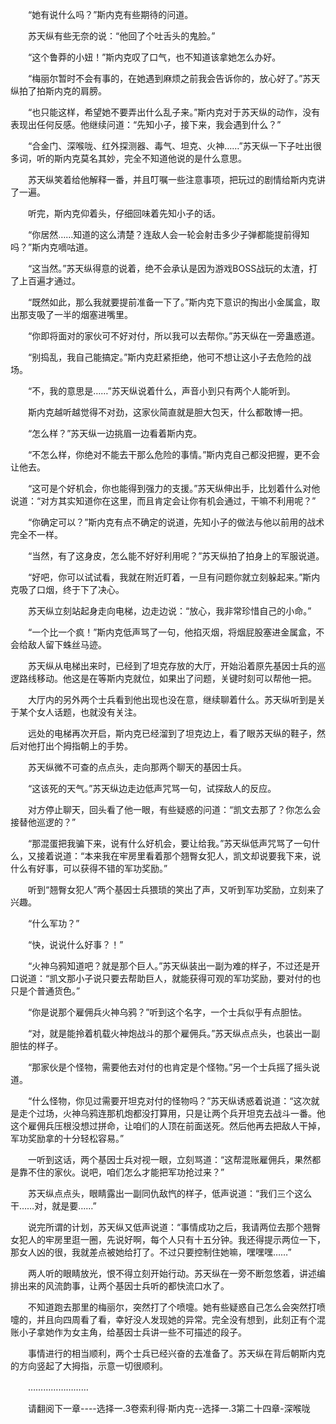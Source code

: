 <div class="read-content j_readContent" id="">
                <p>　　“她有说什么吗？”斯内克有些期待的问道。<p>　　苏天纵有些无奈的说：“他回了个吐舌头的鬼脸。”<p>　　“这个鲁莽的小妞！”斯内克叹了口气，也不知道该拿她怎么办好。<p>　　“梅丽尔暂时不会有事的，在她遇到麻烦之前我会告诉你的，放心好了。”苏天纵拍了拍斯内克的肩膀。<p>　　“也只能这样，希望她不要弄出什么乱子来。”斯内克对于苏天纵的动作，没有表现出任何反感。他继续问道：“先知小子，接下来，我会遇到什么？”<p>　　“合金门、深喉咙、红外探测器、毒气、坦克、火神……”苏天纵一下子吐出很多词，听的斯内克莫名其妙，完全不知道他说的是什么意思。<p>　　苏天纵笑着给他解释一番，并且叮嘱一些注意事项，把玩过的剧情给斯内克讲了一遍。<p>　　听完，斯内克仰着头，仔细回味着先知小子的话。<p>　　“你居然……知道的这么清楚？连敌人会一轮会射击多少子弹都能提前得知吗？”斯内克嘀咕道。<p>　　“这当然。”苏天纵得意的说着，绝不会承认是因为游戏BOSS战玩的太渣，打了上百遍才通过。<p>　　“既然如此，那么我就要提前准备一下了。”斯内克下意识的掏出小金属盒，取出那支吸了一半的烟塞进嘴里。<p>　　“你即将面对的家伙可不好对付，所以我可以去帮你。”苏天纵在一旁蛊惑道。<p>　　“别捣乱，我自己能搞定。”斯内克赶紧拒绝，他可不想让这小子去危险的战场。<p>　　“不，我的意思是……”苏天纵说着什么，声音小到只有两个人能听到。<p>　　斯内克越听越觉得不对劲，这家伙简直就是胆大包天，什么都敢博一把。<p>　　“怎么样？”苏天纵一边挑眉一边看着斯内克。<p>　　“不怎么样，你绝对不能去干那么危险的事情。”斯内克自己都没把握，更不会让他去。<p>　　“这可是个好机会，你也能得到强力的支援。”苏天纵伸出手，比划着什么对他说道：“对方其实知道你在这里，而且肯定会让你有机会通过，干嘛不利用呢？”<p>　　“你确定可以？”斯内克有点不确定的说道，先知小子的做法与他以前用的战术完全不一样。<p>　　“当然，有了这身皮，怎么能不好好利用呢？”苏天纵拍了拍身上的军服说道。<p>　　“好吧，你可以试试看，我就在附近盯着，一旦有问题你就立刻躲起来。”斯内克吸了口烟，终于下了决心。<p>　　苏天纵立刻站起身走向电梯，边走边说：“放心，我非常珍惜自己的小命。”<p>　　“一个比一个疯！”斯内克低声骂了一句，他掐灭烟，将烟屁股塞进金属盒，不会给敌人留下蛛丝马迹。<p>　　苏天纵从电梯出来时，已经到了坦克存放的大厅，开始沿着原先基因士兵的巡逻路线移动。他这是在等斯内克就位，如果出了问题，关键时刻可以帮他一把。<p>　　大厅内的另外两个士兵看到他出现也没在意，继续聊着什么。苏天纵听到是关于某个女人话题，也就没有关注。<p>　　远处的电梯再次开启，斯内克已经溜到了坦克边上，看了眼苏天纵的鞋子，然后对他打出个拇指朝上的手势。<p>　　苏天纵微不可查的点点头，走向那两个聊天的基因士兵。<p>　　“这该死的天气。”苏天纵边走边低声咒骂一句，试探敌人的反应。<p>　　对方停止聊天，回头看了他一眼，有些疑惑的问道：“凯文去那了？你怎么会接替他巡逻的？”<p>　　“那混蛋把我骗下来，说有什么好机会，要让给我。”苏天纵低声咒骂了一句什么，又接着说道：“本来我在牢房里看着那个翘臀女犯人，凯文却说要我下来，说什么有好事，可以获得不错的军功奖励。”<p>　　听到“翘臀女犯人”两个基因士兵猥琐的笑出了声，又听到军功奖励，立刻来了兴趣。<p>　　“什么军功？”<p>　　“快，说说什么好事？！”<p>　　“火神乌鸦知道吧？就是那个巨人。”苏天纵装出一副为难的样子，不过还是开口说道：“凯文那小子说只要去帮助巨人，就能获得可观的军功奖励，要对付的也只是个普通货色。”<p>　　“你是说那个雇佣兵火神乌鸦？”听到这个名字，一个士兵似乎有点胆怯。<p>　　“对，就是能拎着机载火神炮战斗的那个雇佣兵。”苏天纵点点头，也装出一副胆怯的样子。<p>　　“那家伙是个怪物，需要他去对付的也肯定是个怪物。”另一个士兵摇了摇头说道。<p>　　“什么怪物，你见过需要开坦克对付的怪物吗？”苏天纵诱惑着说道：“这次就是走个过场，火神乌鸦连那机炮都没打算用，只是让两个兵开坦克去战斗一番。他这个雇佣兵压根没想过拼命，让咱们的人顶在前面送死。然后他再去把敌人干掉，军功奖励拿的十分轻松容易。”<p>　　一听到这话，两个基因士兵对视一眼，立刻骂道：“这帮混账雇佣兵，果然都是靠不住的家伙。说吧，咱们怎么才能把军功抢过来？”<p>　　苏天纵点点头，眼睛露出一副同仇敌忾的样子，低声说道：“我们三个这么干……对，就是要……”<p>　　说完所谓的计划，苏天纵又低声说道：“事情成功之后，我请两位去那个翘臀女犯人的牢房里逛一圈，先说好啊，每个人只有十五分钟。我还得提示两位一下，那女人凶的很，我就差点被她给打了。不过只要控制住她嘛，嘿嘿嘿……”<p>　　两人听的眼睛放光，恨不得立刻开始行动。苏天纵在一旁不断忽悠着，讲述编排出来的风流韵事，让两个基因士兵听的都快流口水了。<p>　　不知道跑去那里的梅丽尔，突然打了个喷嚏。她有些疑惑自己怎么会突然打喷嚏的，并且向四周看了看，幸好没人发现她的异常。完全没有想到，此刻正有个混账小子拿她作为女主角，给基因士兵讲一些不可描述的段子。<p>　　事情进行的相当顺利，两个士兵已经兴奋的去准备了。苏天纵在背后朝斯内克的方向竖起了大拇指，示意一切很顺利。<p>　　……………………<p>　　请翻阅下一章----选择一.3卷索利得·斯内克--选择一.3第二十四章-深喉咙<p>　　<p> 
            </div>